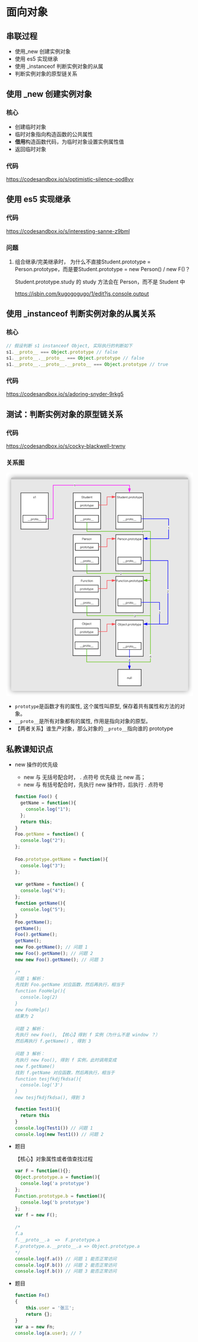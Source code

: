 # 面向对象

## 串联过程

- 使用_new 创建实例对象
- 使用 es5 实现继承
- 使用 _instanceof 判断实例对象的从属
- 判断实例对象的原型链关系

## 使用 _new 创建实例对象

### 核心

- 创建临时对象
- 临时对象指向构造函数的公共属性
- **借用**构造函数代码，为临时对象设置实例属性值
- 返回临时对象

### 代码

https://codesandbox.io/s/optimistic-silence-ood8vv

## 使用 es5 实现继承

### 代码

https://codesandbox.io/s/interesting-sanne-z9bml

### 问题

1. 组合继承/完美继承时， 为什么不直接Student.prototype = Person.prototype，而是要Student.prototype = new Person() / new F()？

   Student.prototype.study 的 study 方法会在 Person，而不是 Student 中

   https://jsbin.com/kugogogugo/1/edit?js,console,output

## 使用 _instanceof 判断实例对象的从属关系

### 核心

```javascript
// 假设判断 s1 instanceof Object, 实际执行的判断如下
s1.__proto__ === Object.prototype // false
s1.__proto__.__proto__ === Object.prototype // false
s1.__proto__.__proto__.__proto__ === Object.prototype // true
```

### 代码

https://codesandbox.io/s/adoring-snyder-9rkg5





## 测试：判断实例对象的原型链关系

### 代码

https://codesandbox.io/s/cocky-blackwell-trwny



### 关系图



![image-20210409110958018](https://raw.githubusercontent.com/wojiaofengzhongzhuifeng/iamge-host-2/master/image-20210409110958018.png)



- `prototype`是函数才有的属性, 这个属性叫原型, 保存着共有属性和方法的对象。
- `__proto__`是所有对象都有的属性, 作用是指向对象的原型。
- 【两者关系】谁生产对象，那么对象的`__proto__`指向谁的 prototype





## 私教课知识点

- new 操作的优先级

  - new 与 无括号配合时， . 点符号 优先级 比 new 高；
  - new 与 有括号配合时，先执行 new 操作符，后执行 . 点符号

  ```javascript
  function Foo() {
    getName = function(){
      console.log("1");
    };
    return this;
  }
  Foo.getName = function() {
    console.log("2");
  };
  
  Foo.prototype.getName = function(){
    console.log("3");
  };
  
  var getName = function() {
    console.log("4");
  };
  function getName(){
    console.log("5");
  }
  Foo.getName();
  getName();
  Foo().getName();
  getName();
  new Foo.getName(); // 问题 1
  new Foo().getName(); // 问题 2
  new new Foo().getName(); // 问题 3
  
  /*
  问题 1 解析：
  先找到 Foo.getName 对应函数，然后再执行，相当于
  function FooHelp(){
  	console.log(2)
  }
  new FooHelp()
  结果为 2
  
  问题 2 解析：
  先执行 new Foo(), 【核心】得到 f 实例（为什么不是 window ？）
  然后再执行 f.getName() , 得到 3 
  
  问题 3 解析：
  先执行 new Foo(), 得到 f 实例，此时调用变成
  new f.getName()
  找到 f.getName 对应函数，然后再执行，相当于
  function tesjfkdjfkdsa(){
  	console.log('3')
  }
  new tesjfkdjfkdsa(), 得到 3
  ```

  ```javascript
  function Test1(){
  	return this
  }
  console.log(Test1()) // 问题 1
  console.log(new Test1()) // 问题 2 
  ```

- 题目

  【核心】对象属性或者值查找过程

  ```javascript
  var F = function(){};
  Object.prototype.a = function(){
  	console.log('a prototype')
  };
  Function.prototype.b = function(){
  	console.log('b prototype')
  };
  var f = new F();
  
  /*
  f.a 
  f.__proto__.a  =>  F.prototype.a
  F.prototype.a.__proto__.a => Object.prototype.a
  */
  console.log(f.a()) // 问题 1 能否正常访问
  console.log(F.b()) // 问题 2 能否正常访问
  console.log(f.b()) // 问题 3 能否正常访问
  ```

- 题目

  ```javascript
  function Fn()  
  {  
      this.user = '张三';  
      return {};  
  }
  var a = new Fn;  
  console.log(a.user); // ?
  ```

  
